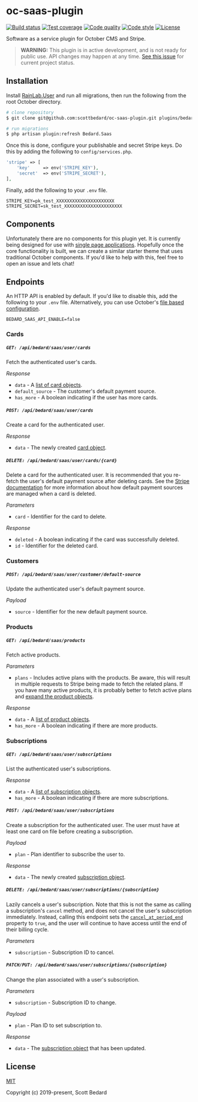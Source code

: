 # oc-saas-plugin

[![Build status](https://img.shields.io/circleci/build/github/scottbedard/oc-saas-plugin)](https://circleci.com/gh/scottbedard/oc-saas-plugin)
[![Test coverage](https://img.shields.io/codecov/c/github/scottbedard/oc-saas-plugin)](https://codecov.io/gh/scottbedard/oc-saas-plugin)
[![Code quality](https://img.shields.io/scrutinizer/quality/g/scottbedard/oc-saas-plugin/master)](https://scrutinizer-ci.com/g/scottbedard/oc-saas-plugin)
[![Code style](https://github.styleci.io/repos/221099316/shield?style=flat)](https://github.styleci.io/repos/221099316)
[![License](https://img.shields.io/github/license/scottbedard/oc-saas-plugin?color=blue)](https://github.com/scottbedard/oc-saas-plugin/blob/master/LICENSE)

Software as a service plugin for October CMS and Stripe.

> **WARNING:** This plugin is in active development, and is not ready for public use. API changes may happen at any time. [See this issue](https://github.com/scottbedard/oc-saas-plugin/issues/2) for current project status.

## Installation

Install [RainLab.User](https://github.com/rainlab/user-plugin) and run all migrations, then run the following from the root October directory.

```bash
# clone repository
$ git clone git@github.com:scottbedard/oc-saas-plugin.git plugins/bedard/saas

# run migrations
$ php artisan plugin:refresh Bedard.Saas
```

Once this is done, configure your publishable and secret Stripe keys. Do this by adding the following to `config/services.php`.

```php
'stripe' => [
    'key'     => env('STRIPE_KEY'),
    'secret'  => env('STRIPE_SECRET'),
],
```

Finally, add the following to your `.env` file.

```
STRIPE_KEY=pk_test_XXXXXXXXXXXXXXXXXXXXXX
STRIPE_SECRET=sk_test_XXXXXXXXXXXXXXXXXXXXXX
```

## Components

Unfortunately there are no components for this plugin yet. It is currently being designed for use with [single page applications](https://github.com/scottbedard/oc-saas-theme). Hopefully once the core functionality is built, we can create a similar starter theme that uses traditional October components. If you'd like to help with this, feel free to open an issue and lets chat!

## Endpoints

An HTTP API is enabled by default. If you'd like to disable this, add the following to your `.env` file. Alternatively, you can use October's [file based configuration](https://octobercms.com/docs/plugin/settings#file-configuration).

```
BEDARD_SAAS_API_ENABLE=false
```

### Cards

##### `GET: /api/bedard/saas/user/cards`

Fetch the authenticated user's cards.

_Response_
- `data` - A [list of card objects](https://stripe.com/docs/api/cards/list?lang=php).
- `default_source` - The customer's default payment source.
- `has_more` - A boolean indicating if the user has more cards.

##### `POST: /api/bedard/saas/user/cards`

Create a card for the authenticated user.

_Response_

- `data` - The newly created [card object](https://stripe.com/docs/api/cards/object?lang=php).

##### `DELETE: /api/bedard/saas/user/cards/{card}`

Delete a card for the authenticated user. It is recommended that you re-fetch the user's default payment source after deleting cards. See the [Stripe documentation](https://stripe.com/docs/api/cards/delete?lang=php) for more information about how default payment sources are managed when a card is deleted.

_Parameters_

- `card` - Identifier for the card to delete.

_Response_

- `deleted` - A boolean indicating if the card was successfully deleted.
- `id` - Identifier for the deleted card.

### Customers

##### `POST: /api/bedard/saas/user/customer/default-source`

Update the authenticated user's default payment source.

_Payload_

- `source` - Identifier for the new default payment source.

### Products

##### `GET: /api/bedard/saas/products`

Fetch active products.

_Parameters_

- `plans` - Includes active plans with the products. Be aware, this will result in multiple requests to Stripe being made to fetch the related plans. If you have many active products, it is probably better to fetch active plans and [expand the product objects](https://stripe.com/docs/api/expanding_objects?lang=php).

_Response_

- `data` - A [list of product objects](https://stripe.com/docs/api/service_products/list?lang=php).
- `has_more` - A boolean indicating if there are more products.

### Subscriptions

##### `GET: /api/bedard/saas/user/subscriptions`

List the authenticated user's subscriptions.

_Response_

- `data` - A [list of subscription objects](https://stripe.com/docs/api/subscriptions/list?lang=php).
- `has_more` - A boolean indicating if there are more subscriptions.

##### `POST: /api/bedard/saas/user/subscriptions`

Create a subscription for the authenticated user. The user must have at least one card on file before creating a subscription.

_Payload_

- `plan` - Plan identifier to subscribe the user to.

_Response_

- `data` - The newly created [subscription object](https://stripe.com/docs/api/subscriptions/object?lang=php).

##### `DELETE: /api/bedard/saas/user/subscriptions/{subscription}`

Lazily cancels a user's subscription. Note that this is not the same as calling a subscription's `cancel` method, and does not cancel the user's subscription immediately. Instead, calling this endpoint sets the [`cancel_at_period_end`](https://stripe.com/docs/api/subscriptions/object?lang=php#subscription_object-cancel_at_period_end) property to `true`, and the user will continue to have access until the end of their billing cycle.

_Parameters_

- `subscription` - Subscription ID to cancel.

##### `PATCH/PUT: /api/bedard/saas/user/subscriptions/{subscription}`

Change the plan associated with a user's subscription.

_Parameters_

- `subscription` - Subscription ID to change.

_Payload_

- `plan` - Plan ID to set subscription to.

_Response_

- `data` - The [subscription object](https://stripe.com/docs/api/subscriptions/update?lang=php) that has been updated.

## License

[MIT](https://github.com/scottbedard/oc-saas-plugin/blob/master/LICENSE)

Copyright (c) 2019-present, Scott Bedard

